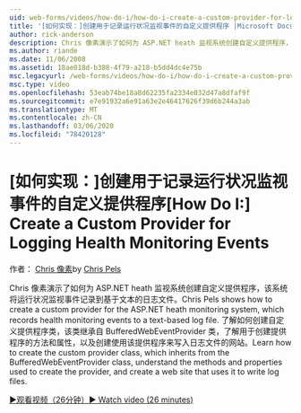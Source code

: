 ```yaml
---
uid: web-forms/videos/how-do-i/how-do-i-create-a-custom-provider-for-logging-health-monitoring-events
title: '[如何实现：]创建用于记录运行状况监视事件的自定义提供程序 |Microsoft Docs'
author: rick-anderson
description: Chris 像素演示了如何为 ASP.NET heath 监视系统创建自定义提供程序，该系统将运行状况监视事件记录到基于文本的日志文件。 Le 。
ms.author: riande
ms.date: 11/06/2008
ms.assetid: 18ae018d-b388-4f79-a218-b5dd4dc4e75b
msc.legacyurl: /web-forms/videos/how-do-i/how-do-i-create-a-custom-provider-for-logging-health-monitoring-events
msc.type: video
ms.openlocfilehash: 53eab74be18a8d62235fa2334e032d47a8dfaf9f
ms.sourcegitcommit: e7e91932a6e91a63e2e46417626f39d6b244a3ab
ms.translationtype: MT
ms.contentlocale: zh-CN
ms.lasthandoff: 03/06/2020
ms.locfileid: "78420128"
---
```

# <a name="how-do-i-create-a-custom-provider-for-logging-health-monitoring-events"></a><span data-ttu-id="e9e0c-104">[如何实现：]创建用于记录运行状况监视事件的自定义提供程序</span><span class="sxs-lookup"><span data-stu-id="e9e0c-104">[How Do I:] Create a Custom Provider for Logging Health Monitoring Events</span></span>

<span data-ttu-id="e9e0c-105">作者： [Chris 像素](https://twitter.com/chrispels)</span><span class="sxs-lookup"><span data-stu-id="e9e0c-105">by [Chris Pels](https://twitter.com/chrispels)</span></span>

<span data-ttu-id="e9e0c-106">Chris 像素演示了如何为 ASP.NET heath 监视系统创建自定义提供程序，该系统将运行状况监视事件记录到基于文本的日志文件。</span><span class="sxs-lookup"><span data-stu-id="e9e0c-106">Chris Pels shows how to create a custom provider for the ASP.NET heath monitoring system, which records health monitoring events to a text-based log file.</span></span> <span data-ttu-id="e9e0c-107">了解如何创建自定义提供程序类，该类继承自 BufferedWebEventProvider 类，了解用于创建提供程序的方法和属性，以及创建使用该提供程序来写入日志文件的网站。</span><span class="sxs-lookup"><span data-stu-id="e9e0c-107">Learn how to create the custom provider class, which inherits from the BufferedWebEventProvider class, understand the methods and properties used to create the provider, and create a web site that uses it to write log files.</span></span>

[<span data-ttu-id="e9e0c-108">&#9654;观看视频（26分钟）</span><span class="sxs-lookup"><span data-stu-id="e9e0c-108">&#9654; Watch video (26 minutes)</span></span>](https://channel9.msdn.com/Blogs/ASP-NET-Site-Videos/how-do-i-create-a-custom-provider-for-logging-health-monitoring-events)

